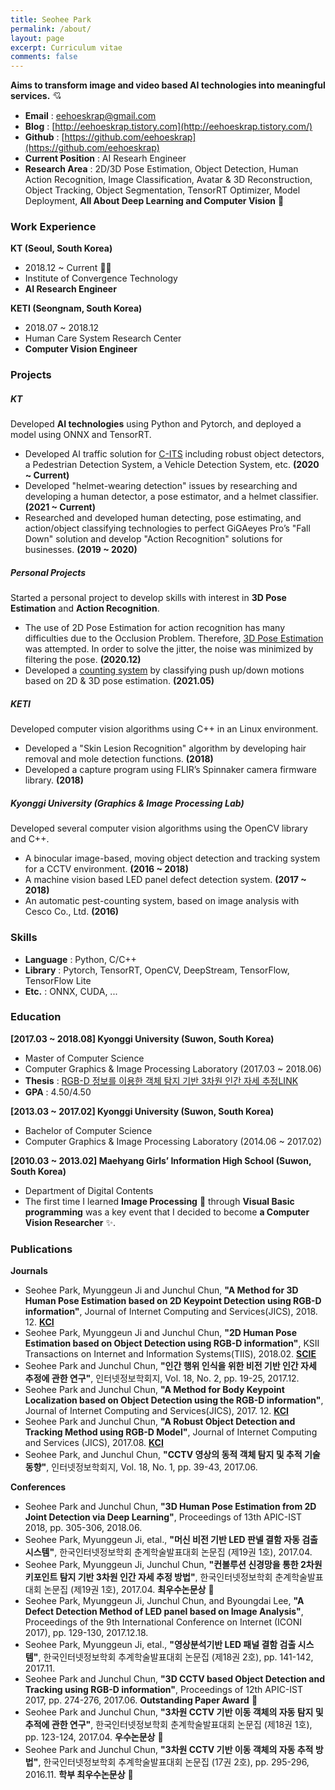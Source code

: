 ```yaml
---
title: Seohee Park
permalink: /about/
layout: page
excerpt: Curriculum vitae
comments: false
---
```


**Aims to transform image and video based AI technologies into meaningful services.** 💘


- **Email** : eehoeskrap@gmail.com
- **Blog** : [http://eehoeskrap.tistory.com](http://eehoeskrap.tistory.com/)
- **Github** : [https://github.com/eehoeskrap](https://github.com/eehoeskrap)
- **Current Position** :  AI Researh Engineer
- **Research Area** : 2D/3D Pose Estimation, Object Detection, Human Action Recognition, Image Classification, Avatar & 3D Reconstruction, Object Tracking, Object Segmentation, TensorRT Optimizer, Model Deployment, **All About Deep Learning and Computer Vision** 💖







### Work Experience
**KT (Seoul, South Korea)** 
- 2018.12 ~ Current 🏃‍♀️
- Institute of Convergence Technology 
- **AI Research Engineer**

**KETI (Seongnam, South Korea)**
- 2018.07 ~ 2018.12
- Human Care System Research Center
- **Computer Vision Engineer**







### Projects
##### KT
Developed **AI technologies** using Python and Pytorch, and deployed a model using ONNX and TensorRT.
- Developed AI traffic solution for [C-ITS](https://fb.watch/7QwYeD7uM0/) including robust object detectors, a Pedestrian Detection System, a Vehicle Detection System, etc. **(2020 ~ Current)**
- Developed "helmet-wearing detection" issues by researching and developing a human detector, a pose estimator, and a helmet classifier. **(2021 ~ Current)**
- Researched and developed human detecting, pose estimating, and action/object classifying technologies to perfect GiGAeyes Pro’s "Fall Down" solution and develop "Action Recognition" solutions for businesses. **(2019 ~ 2020)**

##### Personal Projects
Started a personal project to develop skills with interest in **3D Pose Estimation** and **Action Recognition**.
- The use of 2D Pose Estimation for action recognition has many difficulties due to the Occlusion Problem. Therefore, [3D Pose Estimation](https://tv.kakao.com/v/418252402) was attempted. In order to solve the jitter, the noise was minimized by filtering the pose. **(2020.12)**
- Developed a [counting system](https://tv.kakao.com/v/420103143) by classifying push up/down motions based on 2D & 3D pose estimation. **(2021.05)**

##### KETI
Developed computer vision algorithms using C++ in an Linux environment.
- Developed a "Skin Lesion Recognition" algorithm by developing hair removal and mole detection functions. **(2018)**
- Developed a capture program using FLIR’s Spinnaker camera firmware library. **(2018)**

##### Kyonggi University (Graphics & Image Processing Lab)
Developed several computer vision algorithms using the OpenCV library and C++.
- A binocular image-based, moving object detection and tracking system for a CCTV environment. **(2016 ~ 2018)**
- A machine vision based LED panel defect detection system. **(2017 ~ 2018)**
- An automatic pest-counting system, based on image analysis with Cesco Co., Ltd. **(2016)**







### Skills
- **Language** : Python, C/C++
- **Library** : Pytorch, TensorRT, OpenCV, DeepStream, TensorFlow, TensorFlow Lite
- **Etc.** : ONNX, CUDA, ...







### Education
**[2017.03 ~ 2018.08] Kyonggi University (Suwon, South Korea)**
- Master of Computer Science
- Computer Graphics & Image Processing Laboratory (2017.03 ~ 2018.06)
- **Thesis** : [RGB-D 정보를 이용한 객체 탐지 기반 3차원 인간 자세 추정LINK](http://www.riss.kr/search/detail/DetailView.do?p_mat_type=be54d9b8bc7cdb09&control_no=6d539fa305155a27ffe0bdc3ef48d419)
- **GPA** : 4.50/4.50

**[2013.03 ~ 2017.02] Kyonggi University (Suwon, South Korea)**
- Bachelor of Computer Science
- Computer Graphics & Image Processing Laboratory (2014.06 ~ 2017.02)

**[2010.03 ~ 2013.02] Maehyang Girls’ Information High School (Suwon, South Korea)**
- Department of Digital Contents
- The first time I learned **Image Processing** 💙 through **Visual Basic programming** was a key event that I decided to become **a Computer Vision Researcher** ✨.  







### Publications
**Journals**
- Seohee Park, Myunggeun Ji and Junchul Chun, **"A Method for 3D Human Pose Estimation based on 2D Keypoint Detection using RGB-D information"**, Journal of Internet Computing and Services(JICS), 2018. 12. **[KCI](http://www.jics.or.kr/digital-library/15446)**
- Seohee Park, Myunggeun Ji and Junchul Chun, **"2D Human Pose Estimation based on Object Detection using RGB-D information"**, KSII Transactions on Internet and Information Systems(TIIS), 2018.02. **[SCIE](http://itiis.org/digital-library/21684)**
- Seohee Park and Junchul Chun, **"인간 행위 인식을 위한 비전 기반 인간 자세 추정에 관한 연구"**, 인터넷정보학회지, Vol. 18, No. 2, pp. 19-25, 2017.12.
- Seohee Park and Junchul Chun, **"A Method for Body Keypoint Localization based on Object Detection using the RGB-D information"**, Journal of Internet Computing and Services(JICS), 2017. 12. **[KCI](http://www.jics.or.kr/digital-library/3252)**
- Seohee Park and Junchul Chun, **"A Robust Object Detection and Tracking Method using RGB-D Model"**, Journal of Internet Computing and Services (JICS), 2017.08. **[KCI](http://www.jics.or.kr/digital-library/1312)**
- Seohee Park, and Junchul Chun, **"CCTV 영상의 동적 객체 탐지 및 추적 기술 동향"**, 인터넷정보학회지, Vol. 18, No. 1, pp. 39-43, 2017.06.

**Conferences**
- Seohee Park and Junchul Chun, **"3D Human Pose Estimation from 2D Joint Detection via Deep Learning"**, Proceedings of 13th APIC-IST 2018, pp. 305-306, 2018.06.
- Seohee Park, Myunggeun Ji, etal., **"머신 비전 기반 LED 판넬 결함 자동 검출 시스템"**, 한국인터넷정보학회 춘계학술발표대회 논문집 (제19권 1호), 2017.04.
- Seohee Park, Myunggeun Ji, Junchul Chun, **"컨볼루션 신경망을 통한 2차원 키포인트 탐지 기반 3차원 인간 자세 추정 방법"**, 한국인터넷정보학회 춘계학술발표대회 논문집 (제19권 1호), 2017.04. **최우수논문상** 🎉
- Seohee Park, Myunggeun Ji, Junchul Chun, and Byoungdai Lee, **"A Defect Detection Method of LED panel based on Image Analysis"**, Proceedings of the 9th International Conference on Internet (ICONI 2017), pp. 129-130, 2017.12.18.
- Seohee Park, Myunggeun Ji, etal., **"영상분석기반 LED 패널 결함 검출 시스템"**, 한국인터넷정보학회 추계학술발표대회 논문집 (제18권 2호), pp. 141-142, 2017.11.
- Seohee Park and Junchul Chun, **"3D CCTV based Object Detection and Tracking using RGB-D information"**, Proceedings of 12th APIC-IST 2017, pp. 274-276, 2017.06. **Outstanding Paper Award** 🎉
- Seohee Park and Junchul Chun, **"3차원 CCTV 기반 이동 객체의 자동 탐지 및 추적에 관한 연구"**, 한국인터넷정보학회 춘계학술발표대회 논문집 (제18권 1호), pp. 123-124, 2017.04. **우수논문상** 🎉
- Seohee Park and Junchul Chun, **"3차원 CCTV 기반 이동 객체의 자동 추적 방법"**, 한국인터넷정보학회 추계학술발표대회 논문집 (17권 2호), pp. 295-296, 2016.11. **학부 최우수논문상** 🎉

